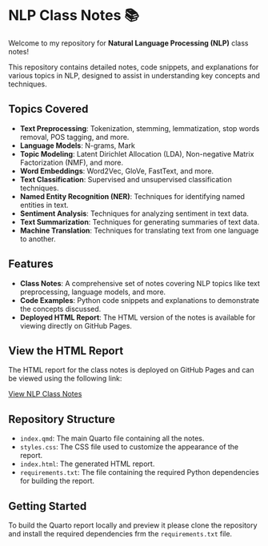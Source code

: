 # NLP Class Notes 📚

Welcome to my repository for **Natural Language Processing (NLP)** class notes! 

This repository contains detailed notes, code snippets, and explanations for various topics in NLP, designed to assist in understanding key concepts and techniques.

## Topics Covered
- **Text Preprocessing**: Tokenization, stemming, lemmatization, stop words removal, POS tagging, and more.
- **Language Models**: N-grams, Mark
- **Topic Modeling**: Latent Dirichlet Allocation (LDA), Non-negative Matrix Factorization (NMF), and more.
- **Word Embeddings**: Word2Vec, GloVe, FastText, and more.
- **Text Classification**: Supervised and unsupervised classification techniques.
- **Named Entity Recognition (NER)**: Techniques for identifying named entities in text.
- **Sentiment Analysis**: Techniques for analyzing sentiment in text data.
- **Text Summarization**: Techniques for generating summaries of text data.
- **Machine Translation**: Techniques for translating text from one language to another.

## Features
- **Class Notes**: A comprehensive set of notes covering NLP topics like text preprocessing, language models, and more.
- **Code Examples**: Python code snippets and explanations to demonstrate the concepts discussed.
- **Deployed HTML Report**: The HTML version of the notes is available for viewing directly on GitHub Pages.

## View the HTML Report
The HTML report for the class notes is deployed on GitHub Pages and can be viewed using the following link:

[View NLP Class Notes](https://maxwellbernard.github.io/nlp_notes/)

## Repository Structure

- `index.qmd`: The main Quarto file containing all the notes.
- `styles.css`: The CSS file used to customize the appearance of the report.
- `index.html`: The generated HTML report.
- `requirements.txt`: The file containing the required Python dependencies for building the report.

## Getting Started

To build the Quarto report locally and preview it please clone the repository and
install the required dependencies frm the `requirements.txt` file.
